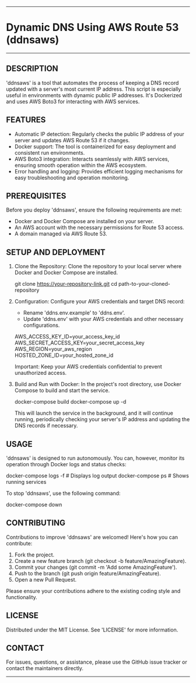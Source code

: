 --------------------------------------------------------------------------------
#                         Dynamic DNS Using AWS Route 53 (ddnsaws)
--------------------------------------------------------------------------------

DESCRIPTION
-----------
'ddnsaws' is a tool that automates the process of keeping a DNS record updated with a server's most current IP address. This script is especially useful in environments with dynamic public IP addresses. It's Dockerized and uses AWS Boto3 for interacting with AWS services.


FEATURES
--------
- Automatic IP detection: Regularly checks the public IP address of your server and updates AWS Route 53 if it changes.
- Docker support: The tool is containerized for easy deployment and consistent run environments.
- AWS Boto3 integration: Interacts seamlessly with AWS services, ensuring smooth operation within the AWS ecosystem.
- Error handling and logging: Provides efficient logging mechanisms for easy troubleshooting and operation monitoring.


PREREQUISITES
-------------
Before you deploy 'ddnsaws', ensure the following requirements are met:

- Docker and Docker Compose are installed on your server.
- An AWS account with the necessary permissions for Route 53 access.
- A domain managed via AWS Route 53.


SETUP AND DEPLOYMENT
--------------------
1. Clone the Repository:
   Clone the repository to your local server where Docker and Docker Compose are installed.

   git clone https://your-repository-link.git
   cd path-to-your-cloned-repository

2. Configuration:
   Configure your AWS credentials and target DNS record:

   - Rename 'ddns.env.example' to 'ddns.env'.
   - Update 'ddns.env' with your AWS credentials and other necessary configurations.

   AWS_ACCESS_KEY_ID=your_access_key_id
   AWS_SECRET_ACCESS_KEY=your_secret_access_key
   AWS_REGION=your_aws_region
   HOSTED_ZONE_ID=your_hosted_zone_id

   Important: Keep your AWS credentials confidential to prevent unauthorized access.

3. Build and Run with Docker:
   In the project's root directory, use Docker Compose to build and start the service.

   docker-compose build
   docker-compose up -d

   This will launch the service in the background, and it will continue running, periodically checking your server's IP address and updating the DNS records if necessary.


USAGE
-----
'ddnsaws' is designed to run autonomously. You can, however, monitor its operation through Docker logs and status checks:

   docker-compose logs -f  # Displays log output
   docker-compose ps       # Shows running services

To stop 'ddnsaws', use the following command:

   docker-compose down


CONTRIBUTING
------------
Contributions to improve 'ddnsaws' are welcomed! Here's how you can contribute:

1. Fork the project.
2. Create a new feature branch (git checkout -b feature/AmazingFeature).
3. Commit your changes (git commit -m 'Add some AmazingFeature').
4. Push to the branch (git push origin feature/AmazingFeature).
5. Open a new Pull Request.

Please ensure your contributions adhere to the existing coding style and functionality.


LICENSE
-------
Distributed under the MIT License. See 'LICENSE' for more information.


CONTACT
-------
For issues, questions, or assistance, please use the GitHub issue tracker or contact the maintainers directly.

--------------------------------------------------------------------------------

